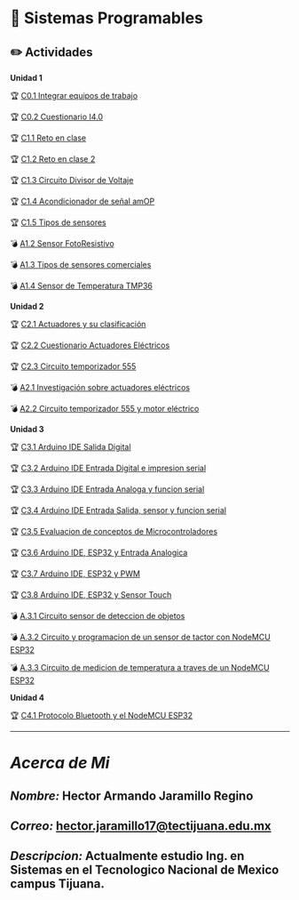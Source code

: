 # :blue_book: Sistemas Programables

## :pencil2: Actividades

**Unidad 1**

:trophy: [C0.1 Integrar equipos de trabajo](../master/Blog/C0.1_HectorJaramillo_DreamTeam.md)
 
:trophy: [C0.2 Cuestionario I4.0](../master/Blog/C0.2_HectorJaramillo_DreamTeam.md)

:trophy: [C1.1 Reto en clase](../master/Blog/C1.1_HectorJaramillo_DreamTeam.md)

:trophy: [C1.2 Reto en clase 2](../master/Blog/C1.2_HectorJaramillo_DreamTeam.md)

:trophy: [C1.3 Circuito Divisor de Voltaje](../master/Blog/C1.3_HectorJaramillo_DreamTeam.md)

:trophy: [C1.4 Acondicionador de señal amOP](../master/Blog/C1.4_HectorJaramillo_DreamTeam.md)

:trophy: [C1.5 Tipos de sensores](../master/Blog/C1.5_HectorJaramillo_DreamTeam.md)

:bomb: [A1.2 Sensor  FotoResistivo ](../master/Blog/A1.2_HectorJaramillo_DreamTeam.md)

:bomb: [A1.3 Tipos de sensores comerciales ](../master/Blog/A1.3_HectorJaramillo_DreamTeam.md)

:bomb: [A1.4 Sensor de Temperatura TMP36 ](../master/Blog/A1.4_HectorJaramillo_DreamTeam.md)
 
**Unidad 2**

:trophy: [C2.1 Actuadores y su clasificación](../master/Blog/C2.1_HectorJaramillo_DreamTeam.md)

:trophy: [C2.2 Cuestionario Actuadores Eléctricos](../master/Blog/C2.2_HectorJaramillo_DreamTeam.md)

:trophy: [C2.3 Circuito temporizador 555](../master/Blog/C2.3_HectorJaramillo_DreamTeam.md)



:bomb: [A2.1  Investigación sobre actuadores eléctricos ](../master/Blog/A2.1_HectorJaramillo_DreamTeam.md)

:bomb: [A2.2 Circuito temporizador 555 y motor eléctrico](../master/Blog/A2.2_HectorJaramillo_DreamTeam.md)

**Unidad 3**

:trophy: [C3.1 Arduino IDE Salida Digital](../master/Blog/C3.1_HectorJaramillo_DreamTeam.md)


:trophy: [C3.2 Arduino IDE Entrada Digital e impresion serial](../master/Blog/C3.1_HectorJaramillo_DreamTeam.md)


:trophy: [C3.3 Arduino IDE Entrada Analoga y funcion serial](../master/Blog/C3.3_HectorJaramillo_DreamTeam.md)

:trophy: [C3.4 Arduino IDE Entrada Salida, sensor y funcion serial](../master/Blog/C3.4_HectorJaramillo_DreamTeam.md)

:trophy: [C3.5 Evaluacion de conceptos de Microcontroladores ](https://github.com/HectorJaramillo/JaramilloHector-SistemasProgramables/blob/master/diagramas/C3.5_HectorJaramillo_DreamTeam.PNG)

:trophy: [C3.6 Arduino IDE, ESP32 y Entrada Analogica](../master/Blog/C3.6_HectorJaramillo_DreamTeam.md)

:trophy: [C3.7 Arduino IDE, ESP32 y PWM](../master/Blog/C3.7_HectorJaramillo_DreamTeam.md)

:trophy: [C3.8 Arduino IDE, ESP32 y Sensor Touch](../master/Blog/C3.8_HectorJaramillo_DreamTeam.md)


:bomb: [A.3.1 Circuito sensor de deteccion de objetos](../master/Blog/A3.1_HectorJaramillo_DreamTeam.md)

:bomb: [A.3.2 Circuito y programacion de un sensor de tactor con NodeMCU ESP32](../master/Blog/A3.2_HectorJaramillo_DreamTeam.md)

:bomb: [A.3.3 Circuito de medicion de temperatura a traves de un NodeMCU ESP32](../master/Blog/A3.3_HectorJaramillo_DreamTeam.md)


**Unidad 4**

:trophy: [ C4.1  Protocolo Bluetooth y el NodeMCU ESP32](../master/Blog/C4.1_HectorJaramillo_DreamTeam.md)





___
# ***Acerca de Mi***

## ***Nombre:*** Hector Armando Jaramillo Regino

## ***Correo:*** hector.jaramillo17@tectijuana.edu.mx

## ***Descripcion:*** Actualmente estudio Ing. en Sistemas en el Tecnologico Nacional de Mexico campus Tijuana.